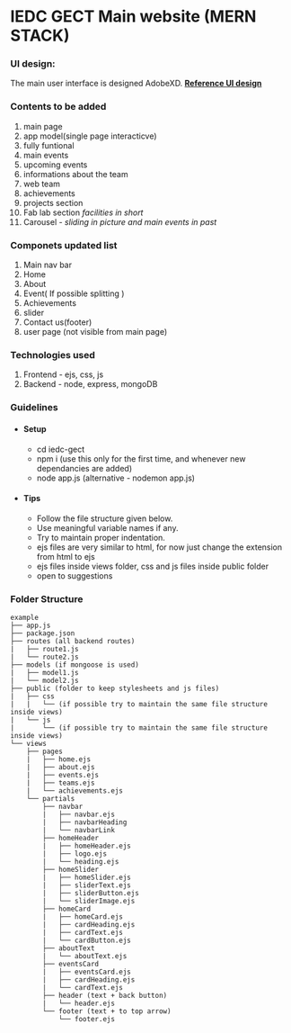 <!-- @format -->

# IEDC GECT Main website (MERN STACK)


### UI design:

The main user interface is designed AdobeXD.
[**Reference UI design**](https://xd.adobe.com/view/c0b52cca-a0eb-4712-8d35-5a2de99b2fd9-95e6/)


### Contents to be added

1. main page
2. app model(single page interacticve)
3. fully funtional
4. main events
5. upcoming events
6. informations about the team
7. web team
8. achievements
9. projects section
10. Fab lab section _facilities in short_
11. Carousel - _sliding in picture and main events in past_

### Componets updated list 
1. Main nav bar
2. Home 
3. About 
4. Event( If possible splitting )
5. Achievements
6. slider
7. Contact us(footer)
7. user page (not visible from main page)

### Technologies used
1. Frontend - ejs, css, js
2. Backend  - node, express, mongoDB  

### Guidelines     
- #### Setup
  - cd iedc-gect
  - npm i (use this only for the first time, and whenever new dependancies are added)
  - node app.js (alternative - nodemon app.js)
  
 - #### Tips
   - Follow the file structure given below.
   - Use meaningful variable names if any.
   - Try to maintain proper indentation. 
   - ejs files are very similar to html, for now just change the extension from html to ejs
   - ejs files inside views folder, css and js  files inside public folder  
   - open to suggestions

### Folder Structure
```
example     
├── app.js
├── package.json
├── routes (all backend routes)    
|   ├── route1.js     
|   └── route2.js       
├── models (if mongoose is used)        
|   ├── model1.js       
|   └── model2.js       
├── public (folder to keep stylesheets and js files)             
|   ├── css         
|   |   └── (if possible try to maintain the same file structure inside views)        
|   └── js          
|       └── (if possible try to maintain the same file structure inside views)      
└── views  
    ├── pages
    |   ├── home.ejs
    |   ├── about.ejs
    |   ├── events.ejs
    |   ├── teams.ejs
    |   └── achievements.ejs
    └── partials
        ├── navbar
        |   ├── navbar.ejs
        |   ├── navbarHeading
        |   └── navbarLink
        ├── homeHeader
        |   ├── homeHeader.ejs
        |   ├── logo.ejs
        |   └── heading.ejs
        ├── homeSlider
        |   ├── homeSlider.ejs
        |   ├── sliderText.ejs
        |   ├── sliderButton.ejs
        |   └── sliderImage.ejs
        ├── homeCard
        |   ├── homeCard.ejs
        |   ├── cardHeading.ejs
        |   ├── cardText.ejs
        |   └── cardButton.ejs
        ├── aboutText
        |   └── aboutText.ejs
        ├── eventsCard
        |   ├── eventsCard.ejs
        |   ├── cardHeading.ejs
        |   └── cardText.ejs
        ├── header (text + back button)
        |   └── header.ejs    
        └── footer (text + to top arrow) 
            └── footer.ejs



